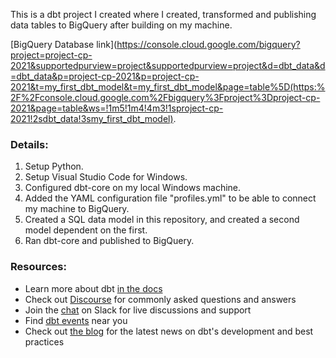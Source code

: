 This is a dbt project I created where I created, transformed and publishing data tables to BigQuery after building on my machine.

[BigQuery Database link](https://console.cloud.google.com/bigquery?project=project-cp-2021&supportedpurview=project&supportedpurview=project&d=dbt_data&d=dbt_data&p=project-cp-2021&p=project-cp-2021&t=my_first_dbt_model&t=my_first_dbt_model&page=table%5D(https:%2F%2Fconsole.cloud.google.com%2Fbigquery%3Fproject%3Dproject-cp-2021&page=table&ws=!1m5!1m4!4m3!1sproject-cp-2021!2sdbt_data!3smy_first_dbt_model).

### Details:
1. Setup Python.
2. Setup Visual Studio Code for Windows.
3. Configured dbt-core on my local Windows machine.
4. Added the YAML configuration file "profiles.yml" to be able to connect my machine to BigQuery.
5. Created a SQL data model in this repository, and created a second model dependent on the first.
6. Ran dbt-core and published to BigQuery.

### Resources:
- Learn more about dbt [in the docs](https://docs.getdbt.com/docs/introduction)
- Check out [Discourse](https://discourse.getdbt.com/) for commonly asked questions and answers
- Join the [chat](http://slack.getdbt.com/) on Slack for live discussions and support
- Find [dbt events](https://events.getdbt.com) near you
- Check out [the blog](https://blog.getdbt.com/) for the latest news on dbt's development and best practices
